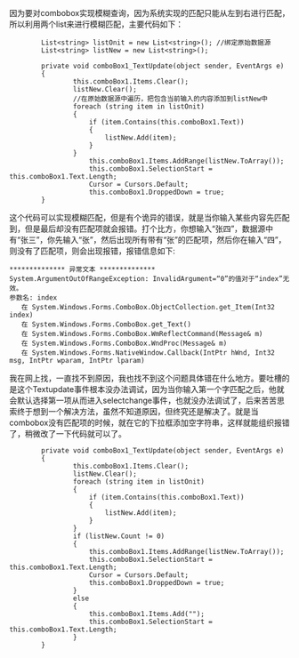 因为要对combobox实现模糊查询，因为系统实现的匹配只能从左到右进行匹配，所以利用两个list来进行模糊匹配，主要代码如下：

```
        List<string> listOnit = new List<string>(); //绑定原始数据源
        List<string> listNew = new List<string>(); 

        private void comboBox1_TextUpdate(object sender, EventArgs e)
        {
                this.comboBox1.Items.Clear();
                listNew.Clear();
                //在原始数据源中遍历，把包含当前输入的内容添加到listNew中
                foreach (string item in listOnit)
                {
                    if (item.Contains(this.comboBox1.Text))
                    {
                        listNew.Add(item);
                    }
                }
                    this.comboBox1.Items.AddRange(listNew.ToArray());
                    this.comboBox1.SelectionStart = this.comboBox1.Text.Length;
                    Cursor = Cursors.Default;
                    this.comboBox1.DroppedDown = true;
        }
```
这个代码可以实现模糊匹配，但是有个诡异的错误，就是当你输入某些内容先匹配到，但是最后却没有匹配项就会报错。打个比方，你想输入“张四”，数据源中有“张三”，你先输入“张”，然后出现所有带有“张”的匹配项，然后你在输入“四”，则没有了匹配项，则会出现报错，报错信息如下:

```
************** 异常文本 **************
System.ArgumentOutOfRangeException: InvalidArgument=“0”的值对于“index”无效。
参数名: index
   在 System.Windows.Forms.ComboBox.ObjectCollection.get_Item(Int32 index)
   在 System.Windows.Forms.ComboBox.get_Text()
   在 System.Windows.Forms.ComboBox.WmReflectCommand(Message& m)
   在 System.Windows.Forms.ComboBox.WndProc(Message& m)
   在 System.Windows.Forms.NativeWindow.Callback(IntPtr hWnd, Int32 msg, IntPtr wparam, IntPtr lparam)
```
我在网上找，一直找不到原因，我也找不到这个问题具体错在什么地方。要吐槽的是这个Textupdate事件根本没办法调试，因为当你输入第一个字匹配之后，他就会默认选择第一项从而进入selectchange事件，也就没办法调试了，后来苦苦思索终于想到一个解决方法，虽然不知道原因，但终究还是解决了。就是当combobox没有匹配项的时候，就在它的下拉框添加空字符串，这样就能组织报错了，稍微改了一下代码就可以了。

```
        private void comboBox1_TextUpdate(object sender, EventArgs e)
        {
                this.comboBox1.Items.Clear();
                listNew.Clear();
                foreach (string item in listOnit)
                {
                    if (item.Contains(this.comboBox1.Text))
                    {
                        listNew.Add(item);
                    }
                }
                if (listNew.Count != 0)
                {
                    this.comboBox1.Items.AddRange(listNew.ToArray());
                    this.comboBox1.SelectionStart = this.comboBox1.Text.Length;
                    Cursor = Cursors.Default;
                    this.comboBox1.DroppedDown = true;
                }
                else
                {
                    this.comboBox1.Items.Add("");
                    this.comboBox1.SelectionStart = this.comboBox1.Text.Length;
                }
        }
```